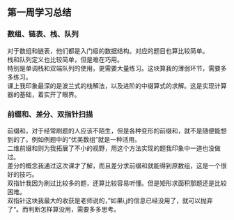 ## 第一周学习总结

### 数组、链表、栈、队列

对于数组和链表，他们都是入门级的数据结构。对应的题目也算比较简单。  
栈和队列定义也比较简单，但是难在巧用。  
特别是单调栈和双端队列的使用，更需要大量练习。这块算我的薄弱环节，需要多多练习。  
课上我印象最深的是波兰式的栈解法，以及进阶的中缀算式的求解。这是实现计算器的基础，着实开了眼界。  


### 前缀和、差分、双指针扫描

前缀和，对于经常刷题的人应该不陌生，但是各种变形的前缀和，就不是随便能想到的了。例如例题中的“优美数组”就是一种活用。  
二维前缀和则为我拓展了不小的视野，用这个方法实现的题我印象中一道也没做过。  
差分的概念我通过这次课才了解，而且差分求前缀和就能得到原数组，这是一个很好的技巧。  
双指针我因为刷过比较多的题，还算比较容易听懂。但是矩形求面积那题还是比较困难。  
双指针这块我最大的收获是老师说的，”如果i,j的信息已经没用了，就可以抛弃了“。而判断怎样算没用，需要多多思考。
